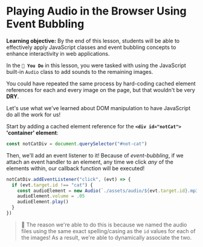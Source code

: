 <h1>
  <span class="headline">Playing Audio in the Browser</span>
  <span class="subhead">Using Event Bubbling</span>
</h1>

**Learning objective:** By the end of this lesson, students will be able to effectively apply JavaScript classes and event bubbling concepts to enhance interactivity in web applications.

In the **`💪 You Do`** in this lesson, you were tasked with using the JavaScript built-in `Audio` class to add sounds to the remaining images.

You could have repeated the same process by hard-coding cached element references for each and every image on the page, but that wouldn't be very **DRY**.

Let's use what we've learned about DOM manipulation to have JavaScript do all the work for us!

Start by adding a cached element reference for the  **`<div id="notCat">` 'container' element**:

```js
const notCatDiv = document.querySelector("#not-cat")
```

Then, we'll add an event listener to it! Because of *event-bubbling*, if we attach an event handler to an element, any time we click *any* of the elements within, our callback function will be executed!  

```js
notCatDiv.addEventListener("click", (evt) => {
  if (evt.target.id !== "cat") {
    const audioElement = new Audio(`./assets/audio/${evt.target.id}.mp3`)
    audioElement.volume = .05
    audioElement.play()
  }
})
```

> 🧠 The reason we're able to do this is because we named the audio files using the same exact spelling/casing as the `id` values for each of the images! As a result, we're able to dynamically associate the two. 

